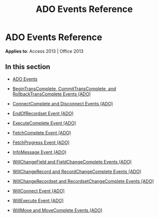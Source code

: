﻿---
title: ADO Events Reference
TOCTitle: ADO Events
ms:assetid: 5b9236da-1cac-45c1-8462-fce09899b6ae
ms:mtpsurl: https://msdn.microsoft.com/library/JJ249318(v=office.15)
ms:contentKeyID: 48545073
ms.date: 09/18/2015
mtps_version: v=office.15
---

# ADO Events Reference


**Applies to**: Access 2013 | Office 2013

## In this section

  - [ADO Events](ado-events.md)

  - [BeginTransComplete, CommitTransComplete, and RollbackTransComplete Events (ADO)](begintranscomplete-committranscomplete-and-rollbacktranscomplete-events-ado.md)

  - [ConnectComplete and Disconnect Events (ADO)](connectcomplete-and-disconnect-events-ado.md)

  - [EndOfRecordset Event (ADO)](endofrecordset-event-ado.md)

  - [ExecuteComplete Event (ADO)](executecomplete-event-ado.md)

  - [FetchComplete Event (ADO)](fetchcomplete-event-ado.md)

  - [FetchProgress Event (ADO)](fetchprogress-event-ado.md)

  - [InfoMessage Event (ADO)](infomessage-event-ado.md)

  - [WillChangeField and FieldChangeComplete Events (ADO)](willchangefield-and-fieldchangecomplete-events-ado.md)

  - [WillChangeRecord and RecordChangeComplete Events (ADO)](willchangerecord-and-recordchangecomplete-events-ado.md)

  - [WillChangeRecordset and RecordsetChangeComplete Events (ADO)](willchangerecordset-and-recordsetchangecomplete-events-ado.md)

  - [WillConnect Event (ADO)](willconnect-event-ado.md)

  - [WillExecute Event (ADO)](willexecute-event-ado.md)

  - [WillMove and MoveComplete Events (ADO)](willmove-and-movecomplete-events-ado.md)

